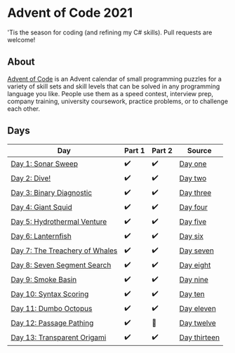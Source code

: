 ﻿ # Advent of Code 2021

 'Tis the season for coding (and refining my C# skills). Pull requests are welcome!

 ## About
 [Advent of Code](https://adventofcode.com) is an Advent calendar of small programming puzzles for a variety of skill sets and skill levels that can be solved in any programming language you like. People use them as a speed contest, interview prep, company training, university coursework, practice problems, or to challenge each other.

 ## Days

 Day|Part 1|Part 2|Source
 -|-|-|-|
[Day 1: Sonar Sweep](https://adventofcode.com/2021/day/1)|✔️|✔️|[Day one](https://github.com/hlim29/AdventOfCode2021/blob/master/Days/DayOne.cs)|
[Day 2: Dive!](https://adventofcode.com/2021/day/2)|✔️|✔️|[Day two](https://github.com/hlim29/AdventOfCode2021/blob/master/Days/DayTwo.cs)|
[Day 3: Binary Diagnostic](https://adventofcode.com/2021/day/3)|✔️|✔️|[Day three](https://github.com/hlim29/AdventOfCode2021/blob/master/Days/DayThree.cs)|
[Day 4: Giant Squid](https://adventofcode.com/2021/day/4)|✔️|✔️|[Day four](https://github.com/hlim29/AdventOfCode2021/blob/master/Days/DayFour.cs)|
[Day 5: Hydrothermal Venture](https://adventofcode.com/2021/day/5)|✔️|✔️|[Day five](https://github.com/hlim29/AdventOfCode2021/blob/master/Days/DayFive.cs)|
[Day 6: Lanternfish](https://adventofcode.com/2021/day/6)|✔️|✔️|[Day six](https://github.com/hlim29/AdventOfCode2021/blob/master/Days/DaySix.cs)|
[Day 7: The Treachery of Whales](https://adventofcode.com/2021/day/7)|✔️|✔️|[Day seven](https://github.com/hlim29/AdventOfCode2021/blob/master/Days/DaySeven.cs)|
[Day 8: Seven Segment Search](https://adventofcode.com/2021/day/8)|✔️|✔️|[Day eight](https://github.com/hlim29/AdventOfCode2021/blob/master/Days/DayEight.cs)|
[Day 9: Smoke Basin](https://adventofcode.com/2021/day/9)|✔️|✔️|[Day nine](https://github.com/hlim29/AdventOfCode2021/blob/master/Days/DayNine.cs)|
[Day 10: Syntax Scoring](https://adventofcode.com/2021/day/10)|✔️|✔️|[Day ten](https://github.com/hlim29/AdventOfCode2021/blob/master/Days/DayTen.cs)|
[Day 11: Dumbo Octopus](https://adventofcode.com/2021/day/11)|✔️|✔️|[Day eleven](https://github.com/hlim29/AdventOfCode2021/blob/master/Days/DayEleven.cs)|
[Day 12: Passage Pathing](https://adventofcode.com/2021/day/12)|✔️|🤔|[Day twelve](https://github.com/hlim29/AdventOfCode2021/blob/master/Days/DayTwelve.cs)|
[Day 13: Transparent Origami](https://adventofcode.com/2021/day/13)|✔️|✔️|[Day thirteen](https://github.com/hlim29/AdventOfCode2021/blob/master/Days/DayThirteen.cs)|
